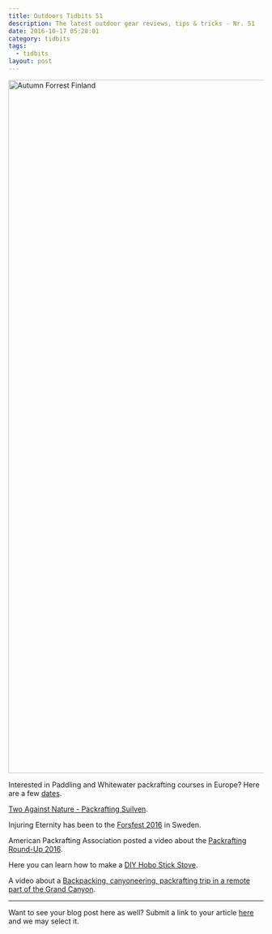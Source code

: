 ```yaml
---
title: Outdoors Tidbits 51
description: The latest outdoor gear reviews, tips & tricks - Nr. 51
date: 2016-10-17 05:28:01
category: tidbits
tags:
  - tidbits
layout: post
---
```

<a data-flickr-embed="true"  href="https://www.flickr.com/photos/90204224@N07/15515018692/in/photolist-yTVuXM-pCTf3y-pD1wwh-pD1xwd-ovtumV-gr7UtQ-gr85Uk-gr83Kk-durBYf-dukV8M-durrUE-durtFC-dukZ48-gMCaYa-gMCfAh-dzMRFf-dzGS9r-dzNm15-dzNoKU-dzGWRp-dzGWgg-dzGZe6-dzNqR3-dzNrCC-dzNu6h-dzH2GH" title="Autumn Forrest Finland"><img src="https://c5.staticflickr.com/4/3947/15515018692_29d8cfc469_k.jpg" width="2048" height="1367" alt="Autumn Forrest Finland"></a><script async src="//embedr.flickr.com/assets/client-code.js" charset="utf-8"></script>

Interested in Paddling and Whitewater packrafting courses in Europe? Here are a few [dates](http://www.outdooranimation.be/kalender-2017/).

[Two Against Nature - Packrafting Suilven](http://www.songofthepaddle.co.uk/forum/showthread.php?52516-Two-Against-Nature-To-Suilven-and-Beyond).

Injuring Eternity has been to the [Forsfest 2016](https://injuringeternity.net/2016/10/11/forsfest-carnage/) in Sweden.

American Packrafting Association posted a video about the [Packrafting Round-Up 2016](https://vimeo.com/187153577).

Here you can learn how to make a [DIY Hobo Stick Stove](https://www.youtube.com/watch?v=bbnxtiL9anQ&feature=youtu.be).

A video about a [Backpacking, canyoneering, packrafting trip in a remote part of the Grand Canyon](https://www.youtube.com/watch?v=nQUnF-XjVbU).

---

Want to see your blog post here as well? Submit a link to your article [here](https://www.facebook.com/HikeVentures/) and we may select it.
